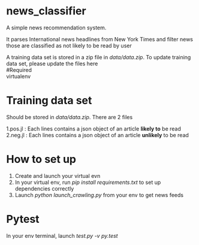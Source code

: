 # news_classifier

A simple news recommendation system.<br/> 

It parses International news headlines from New York Times and filter news those are classified as not likely to be read by user <br/>

A training data set is stored in a zip file in *data/data.zip*. To update training data set, please update the files here <br/>
#Required <br/>
virtualenv 
<br/>

# Training data set <br/>

Should be stored in *data/data.zip*. There are 2 files <br/>

1.pos.jl : Each lines contains a json object of an article **likely to** be read <br/>
2.neg.jl : Each lines contains a json object of an article **unlikely** to be read <br/>

# How to set up <br/>

1. Create and launch  your virtual evn <br/>
2. In your virtual env, run   *pip install requirements.txt*  to set up dependencies correctly
3. Launch *python launch_crawling.py* from your env to get news feeds
# Pytest <br/>

In your env terminal, launch *test.py -v py.test*
